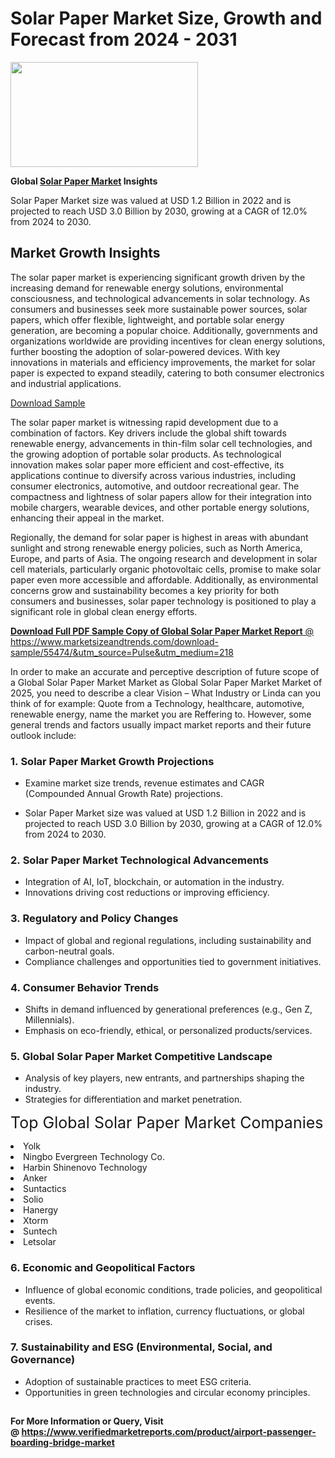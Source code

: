 <H1>Solar Paper Market Size, Growth and Forecast from 2024 - 2031</H1><img class="aligncenter size-medium wp-image-584254" src="https://thirdeyenews.in/wp-content/uploads/2024/09/Global-Market-Research-300x168.jpeg" alt="" width="300" height="168" /><p><strong>Global&nbsp;<a href="https://www.marketsizeandtrends.com/download-sample/55474/&amp;utm_source=Pulse&amp;utm_medium=218">Solar Paper Market</a> Insights</strong></p><p>Solar Paper Market size was valued at USD 1.2 Billion in 2022 and is projected to reach USD 3.0 Billion by 2030, growing at a CAGR of 12.0% from 2024 to 2030.</p><p><h2>Market Growth Insights</h2> <p>The solar paper market is experiencing significant growth driven by the increasing demand for renewable energy solutions, environmental consciousness, and technological advancements in solar technology. As consumers and businesses seek more sustainable power sources, solar papers, which offer flexible, lightweight, and portable solar energy generation, are becoming a popular choice. Additionally, governments and organizations worldwide are providing incentives for clean energy solutions, further boosting the adoption of solar-powered devices. With key innovations in materials and efficiency improvements, the market for solar paper is expected to expand steadily, catering to both consumer electronics and industrial applications.</p> <p><a href="#">Download Sample</a></p> <p>The solar paper market is witnessing rapid development due to a combination of factors. Key drivers include the global shift towards renewable energy, advancements in thin-film solar cell technologies, and the growing adoption of portable solar products. As technological innovation makes solar paper more efficient and cost-effective, its applications continue to diversify across various industries, including consumer electronics, automotive, and outdoor recreational gear. The compactness and lightness of solar papers allow for their integration into mobile chargers, wearable devices, and other portable energy solutions, enhancing their appeal in the market.</p> <p>Regionally, the demand for solar paper is highest in areas with abundant sunlight and strong renewable energy policies, such as North America, Europe, and parts of Asia. The ongoing research and development in solar cell materials, particularly organic photovoltaic cells, promise to make solar paper even more accessible and affordable. Additionally, as environmental concerns grow and sustainability becomes a key priority for both consumers and businesses, solar paper technology is positioned to play a significant role in global clean energy efforts.</p> <p><a href="#"></p><p><span class=""><strong>Download Full PDF Sample Copy of Global Solar Paper Market Report</strong> @ <a href="https://www.marketsizeandtrends.com/download-sample/55474/&amp;utm_source=Pulse&amp;utm_medium=218" target="_blank">https://www.marketsizeandtrends.com/download-sample/55474/&amp;utm_source=Pulse&amp;utm_medium=218</a></span></p><p>In order to make an accurate and perceptive description of future scope of a Global&nbsp;Solar Paper Market Market as Global&nbsp;Solar Paper Market Market of 2025, you need to describe a clear Vision &ndash; What Industry or Linda can you think of for example: Quote from a Technology, healthcare, automotive, renewable energy, name the market you are Reffering to. However, some general trends and factors usually impact market reports and their future outlook include:</p><h3>1.&nbsp;<strong>Solar Paper Market Growth Projections</strong></h3><ul><li>Examine market size trends, revenue estimates and CAGR (Compounded Annual Growth Rate) projections.</li><li><p>Solar Paper Market size was valued at USD 1.2 Billion in 2022 and is projected to reach USD 3.0 Billion by 2030, growing at a CAGR of 12.0% from 2024 to 2030.</p></li></ul><h3>2.&nbsp;<strong>Solar Paper Market Technological Advancements</strong></h3><ul><li>Integration of AI, IoT, blockchain, or automation in the industry.</li><li>Innovations driving cost reductions or improving efficiency.</li></ul><h3>3.&nbsp;<strong>Regulatory and Policy Changes</strong></h3><ul><li>Impact of global and regional regulations, including sustainability and carbon-neutral goals.</li><li>Compliance challenges and opportunities tied to government initiatives.</li></ul><h3>4.&nbsp;<strong>Consumer Behavior Trends</strong></h3><ul><li>Shifts in demand influenced by generational preferences (e.g., Gen Z, Millennials).</li><li>Emphasis on eco-friendly, ethical, or personalized products/services.</li></ul><h3>5.&nbsp;<strong>Global Solar Paper Market Competitive Landscape</strong></h3><ul><li>Analysis of key players, new entrants, and partnerships shaping the industry.</li><li>Strategies for differentiation and market penetration.</li></ul><p data-pm-slice="1 1 []"><span style="color: inherit; font-family: inherit; font-size: 25px;">Top Global Solar Paper Market Companies</span></p><div class="" data-test-id=""><p><li>Yolk</li><li>Ningbo Evergreen Technology Co.</li><li>Harbin Shinenovo Technology</li><li>Anker</li><li>Suntactics</li><li>Solio</li><li>Hanergy</li><li>Xtorm</li><li>Suntech</li><li>Letsolar</li></p></div><h3>6.&nbsp;<strong>Economic and Geopolitical Factors</strong></h3><ul><li>Influence of global economic conditions, trade policies, and geopolitical events.</li><li>Resilience of the market to inflation, currency fluctuations, or global crises.</li></ul><h3>7.&nbsp;<strong>Sustainability and ESG (Environmental, Social, and Governance)</strong></h3><ul><li>Adoption of sustainable practices to meet ESG criteria.</li><li>Opportunities in green technologies and circular economy principles.</li></ul><h2><strong style="font-size: 14px;">For More Information or Query, Visit @&nbsp;</strong><a style="background-color: #ffffff; font-size: 14px;" href="https://www.marketsizeandtrends.com/report/solar-paper-market/" target="_blank">https://www.verifiedmarketreports.com/product/airport-passenger-boarding-bridge-market</a></h2>
